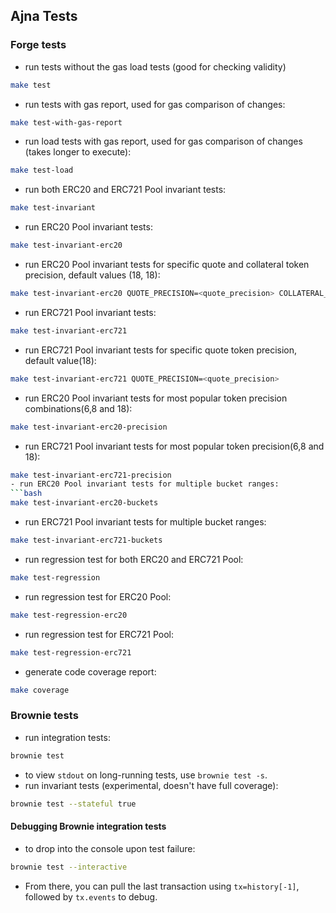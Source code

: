 ## Ajna Tests
### Forge tests
- run tests without the gas load tests (good for checking validity)
```bash
make test
```
- run tests with gas report, used for gas comparison of changes:
```bash
make test-with-gas-report
```
- run load tests with gas report, used for gas comparison of changes (takes longer to execute):
```bash
make test-load
```
- run both ERC20 and ERC721 Pool invariant tests:
```bash
make test-invariant
```
- run ERC20 Pool invariant tests:
```bash
make test-invariant-erc20
```
- run ERC20 Pool invariant tests for specific quote and collateral token precision, default values (18, 18):
```bash
make test-invariant-erc20 QUOTE_PRECISION=<quote_precision> COLLATERAL_PRECISION=<collateral_precision>
```
- run ERC721 Pool invariant tests:
```bash
make test-invariant-erc721
```
- run ERC721 Pool invariant tests for specific quote token precision, default value(18):
```bash
make test-invariant-erc721 QUOTE_PRECISION=<quote_precision>
```
- run ERC20 Pool invariant tests for most popular token precision combinations(6,8 and 18):
```bash
make test-invariant-erc20-precision
```
- run ERC721 Pool invariant tests for most popular token precision(6,8 and 18):
```bash
make test-invariant-erc721-precision
- run ERC20 Pool invariant tests for multiple bucket ranges:
```bash
make test-invariant-erc20-buckets
```
- run ERC721 Pool invariant tests for multiple bucket ranges:
```bash
make test-invariant-erc721-buckets
```
- run regression test for both ERC20 and ERC721 Pool:
```bash
make test-regression
```
- run regression test for ERC20 Pool:
```bash
make test-regression-erc20
```
- run regression test for ERC721 Pool:
```bash
make test-regression-erc721
```
- generate code coverage report:
```bash
make coverage
```

### Brownie tests
- run integration tests:
```bash
brownie test
```
- to view `stdout` on long-running tests, use `brownie test -s`.
- run invariant tests (experimental, doesn't have full coverage):
```bash
brownie test --stateful true
```

#### Debugging Brownie integration tests
- to drop into the console upon test failure:
```bash
brownie test --interactive
```
- From there, you can pull the last transaction using `tx=history[-1]`, followed by `tx.events` to debug.

